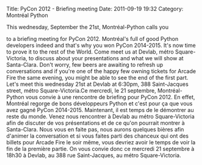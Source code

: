 Title: PyCon 2012 - Briefing meeting
Date: 2011-09-19 19:32
Category: Montréal Python

<!--:en-->This wednesday, September the 21st, Montréal-Python calls you
to a briefing meeting for PyCon 2012. Montréal's full of good Python
developers indeed and that's why you won PyCon 2014-2015. It's now time
to prove it to the rest of the World. Come meet us at Devlab, métro
Square-Victoria, to discuss about your presentations and what we will
show at Santa-Clara. Don't worry, few beers are awaiting to refresh up
conversations and if you're one of the happy few owning tickets for
Arcade Fire the same evening, you might be able to see the end of the
first part. Let's meet this wednesday 21st at Devlab at 6:30pm, 388
Saint-Jacques street, métro Square-Victoria.<!--:--><!--:fr-->Ce
mercredi, le 21 septembre, Montréal-Python vous convie à une rencontre
de briefing pour PyCon 2012. En effet, Montréal regorge de bons
développeurs Python et c'est pour ça que vous avez gagné PyCon
2014-2015. Maintenant, il est temps de le démontrer au reste du monde.
Venez nous rencontrer à Devlab au métro Square-Victoria afin de discuter
de vos présentations et de ce qu'on pourrait montrer à Santa-Clara. Nous
vous en faite pas, nous aurons quelques bières afin d'animer la
conversation et si vous faites parti des chanceux qui ont des billets
pour Arcade Fire le soir même, vous devriez avoir le temps de voir la
fin de la première partie. On vous convie donc ce mercredi 21 septembre
à 18h30 à Devlab, au 388 rue Saint-Jacques, au métro Square-Victoria.
 <!--:-->

